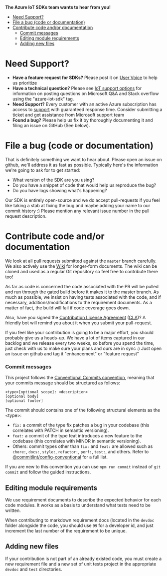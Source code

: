 **The Azure IoT SDKs team wants to hear from you!**

- [Need Support?](#need-support)
- [File a bug (code or documentation)](#file-a-bug-code-or-documentation)
- [Contribute code and/or documentation](#contribute-code-andor-documentation)
    - [Commit messages](#commit-messages)
  - [Editing module requirements](#editing-module-requirements)
  - [Adding new files](#adding-new-files)

# Need Support?
- **Have a feature request for SDKs?** Please post it on [User Voice](https://feedback.azure.com/forums/321918-azure-iot) to help us prioritize
- **Have a technical question?** Please see [IoT support options](aka.ms/IoTHelp) for information on posting questions on Microsoft Q&A and Stack overflow using the "azure-iot-sdk" tag.
- **Need Support?** Every customer with an active Azure subscription has access to [support](https://docs.microsoft.com/en-us/azure/azure-supportability/how-to-create-azure-support-request) with guaranteed response time.  Consider submitting a ticket and get assistance from Microsoft support team
- **Found a bug?** Please help us fix it by thoroughly documenting it and filing an issue on GitHub (See below).

# File a bug (code or documentation)
That is definitely something we want to hear about. Please open an issue on github, we'll address it as fast as possible. Typically here's the information we're going to ask for to get started:
- What version of the SDK are you using?
- Do you have a snippet of code that would help us reproduce the bug?
- Do you have logs showing what's happening?

Our SDK is entirely open-source and we do accept pull-requests if you feel like taking a stab at fixing the bug and maybe adding your name to our commit history :) Please mention
any relevant issue number in the pull request description.

# Contribute code and/or documentation
We look at all pull requests submitted against the `master` branch carefully. We also actively use the [Wiki](https://github.com/Azure/azure-iot-sdk-node/wiki) for longer-form documents. The wiki can be cloned and used as a regular Git repository so feel free to contribute there too!

As far as code is concerned the code associated with the PR will be pulled and run through the gated build before it makes it to the master branch. As much as possible, we insist on having tests associated with the code, and if necessary, additions/modifications to the requirement documents. As a matter of fact, the build will fail if code coverage goes down.

Also, have you signed the [Contribution License Agreement](https://cla.microsoft.com/) ([CLA](https://cla.microsoft.com/))? A friendly bot will remind you about it when you submit your pull-request.

If you feel like your contribution is going to be a major effort, you should probably give us a heads-up. We have a lot of items captured in our backlog and we release every two weeks, so before you spend the time, just check with us to make
sure your plans and ours are in sync :) Just open an issue on github and tag it "enhancement" or "feature request"

### Commit messages

This project follows the [Conventional Commits convention](https://www.conventionalcommits.org), meaning that your commits message should be structured as follows:

```
<type>[optional scope]: <description>
[optional body]
[optional footer]
```

The commit should contains one of the following structural elements as the \<type\>:

- `fix:` a commit of the type fix patches a bug in your codebase (this correlates with PATCH in semantic versioning).
- `feat:` a commit of the type feat introduces a new feature to the codebase (this correlates with MINOR in semantic versioning).
- Others: commit types other than `fix:` and `feat:` are allowed such as `chore:`, `docs:`, `style:`, `refactor:`, `perf:`, `test:`, and others. Refer to [@commitlint/config-conventional](https://github.com/conventional-changelog/commitlint/tree/master/%40commitlint/config-conventional) for a full list.

If you are new to this convention you can use `npm run commit` instead of `git commit` and follow the guided instructions.

## Editing module requirements
We use requirement documents to describe the expected behavior for each code modules. It works as a basis to understand what tests need to be written.

When contributing to markdown requirement docs (located in the `devdoc` folder alongside the code, you should use `99` for a developer id, and just increment the last number of the requirement to be unique.

## Adding new files
If your contribution is not part of an already existed code, you must create a new requirement file and a new set of unit tests project in the appropriate `devdoc`  and `test` directories.
